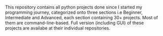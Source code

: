 This repository contains all python projects done since I started my programming journey, categorized onto three sections i.e Beginner, Intermediate and Advanced, each section containing 30+ projects.
Most of them are command-line-based.
Full version (including GUI) of these projects are availabe at their individual repositories.
